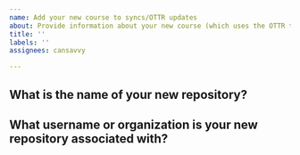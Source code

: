 ```yaml
---
name: Add your new course to syncs/OTTR updates
about: Provide information about your new course (which uses the OTTR template) so that we can enroll it in OTTR updates
title: ''
labels: ''
assignees: cansavvy

---
```


## What is the name of your new repository?
<!-- The name of the repo. Ex the name of this repo is OTTR_Template -->

## What username or organization is your new repository associated with?
<!-- The name of the username or organization where the new repository is located . Ex this repository is part of the jhudsl organization. A personal repository would be associated with a username instead of the organization. -->
